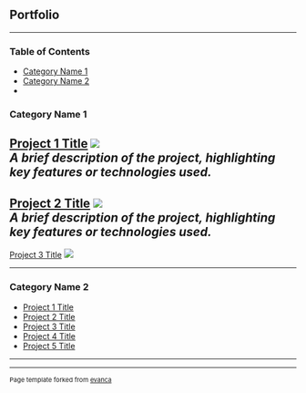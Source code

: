 ## Portfolio

---
### Table of Contents
- [Category Name 1](#category-name-1)
- [Category Name 2](#category-name-2)
- <br>
### Category Name 1 

[Project 1 Title](/sample_page)
<img src="images/dummy_thumbnail.jpg?raw=true"/>
<br>
*A brief description of the project, highlighting key features or technologies used.*
---
[Project 2 Title](/pdf/sample_presentation.pdf)
<img src="images/dummy_thumbnail.jpg?raw=true"/>
<br>
*A brief description of the project, highlighting key features or technologies used.*
---
[Project 3 Title](http://example.com/)
<img src="images/dummy_thumbnail.jpg?raw=true"/>

---

### Category Name 2

- [Project 1 Title](http://example.com/)
- [Project 2 Title](http://example.com/)
- [Project 3 Title](http://example.com/)
- [Project 4 Title](http://example.com/)
- [Project 5 Title](http://example.com/)

---




---
<p style="font-size:11px">Page template forked from <a href="https://github.com/evanca/quick-portfolio">evanca</a></p>
<!-- Remove above link if you don't want to attibute -->
